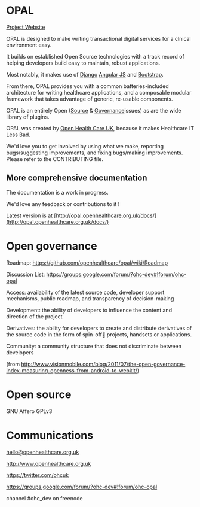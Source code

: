 OPAL
====

[Project Website](http://opal.openhealthcare.org.uk)

OPAL is designed to make writing transactional digital services for a clnical environment easy.

It builds on established Open Source technologies with a track record of helping developers
build easy to maintain, robust applications.

Most notably, it makes use of [Django](https://djangoproject.com/) [Angular JS](https://angularjs.org/) 
and [Bootstrap](http://getbootstrap.com/).

From there, OPAL provides you with a common batteries-included architecture for writing healthcare
applications, and a composable modular framework that takes advantage of generic, re-usable components.

OPAL is an entirely Open ([Source](https://github.com/openhealthcare/opal) & 
[Governance](https://github.com/openhealthcare/opal)issues) as are the wide library of plugins.

OPAL was created by [Open Health Care UK](http://openhealthcare.org.uk), because it makes Healthcare IT Less Bad.

We'd love you to get involved by using what we make, reporting bugs/suggesting improvements, and fixing bugs/making improvements.  Please refer to the CONTRIBUTING file.

## More comprehensive documentation

The documentation is a work in progress.

We'd love any feedback or contributions to it ! 

Latest version is at [http://opal.openhealthcare.org.uk/docs/](http://opal.openhealthcare.org.uk/docs/)

Open governance
===============

Roadmap: https://github.com/openhealthcare/opal/wiki/Roadmap

Discussion List: https://groups.google.com/forum/?ohc-dev#!forum/ohc-opal

Access: availability of the latest source code, developer
support mechanisms, public roadmap, and transparency of
decision-making

Development: the ability of developers to influence the content
and direction of the project

Derivatives: the ability for developers to create and distribute
derivatives of the source code in the form of spin-off projects,
handsets or applications.

Community: a community structure that does not discriminate
between developers

(from http://www.visionmobile.com/blog/2011/07/the-open-governance-index-measuring-openness-from-android-to-webkit/)

Open source
======
GNU Affero GPLv3

Communications
======
hello@openhealthcare.org.uk

http://www.openhealthcare.org.uk

https://twitter.com/ohcuk

https://groups.google.com/forum/?ohc-dev#!forum/ohc-opal

channel #ohc_dev on freenode

